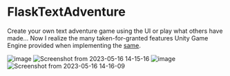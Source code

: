 # FlaskTextAdventure

Create your own text adventure game using the UI or play what others have made... Now I realize the many taken-for-granted features Unity Game Engine provided when implementing the [same](https://github.com/AnishBashyal/TextAdventure).

![image](https://github.com/AnishBashyal/FlaskTextAdventure/assets/53051451/68d48bc7-9827-48a2-a44f-ba023bff8536)
![Screenshot from 2023-05-16 14-15-16](https://github.com/AnishBashyal/FlaskTextAdventure/assets/53051451/8e98e8fd-d71c-4d56-b341-879cccaea10b)
![image](https://github.com/AnishBashyal/FlaskTextAdventure/assets/53051451/5e46c638-ea1b-45f7-bd99-6b05d0a79216)
![Screenshot from 2023-05-16 14-16-09](https://github.com/AnishBashyal/FlaskTextAdventure/assets/53051451/a72edaff-9a4b-46d1-867d-cd6d5ff33d1b)
